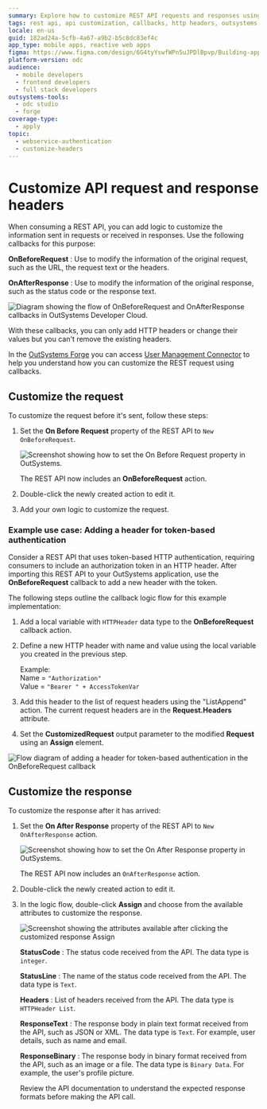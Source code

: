 ```yaml
---
summary: Explore how to customize REST API requests and responses using callbacks in OutSystems Developer Cloud (ODC).
tags: rest api, api customization, callbacks, http headers, outsystems forge
locale: en-us
guid: 182ad24a-5cfb-4a67-a9b2-b5c8dc83ef4c
app_type: mobile apps, reactive web apps
figma: https://www.figma.com/design/6G4tyYswfWPn5uJPDlBpvp/Building-apps?node-id=3101-12108
platform-version: odc
audience:
  - mobile developers
  - frontend developers
  - full stack developers
outsystems-tools:
  - odc studio
  - forge
coverage-type:
  - apply
topic:
  - webservice-authentication
  - customize-headers
---
```


# Customize API request and response headers

When consuming a REST API, you can add logic to customize the information sent in requests or received in responses. Use the following callbacks for this purpose:

**OnBeforeRequest**
:   Use to modify the information of the original request, such as the URL, the request text or the headers. 

**OnAfterResponse**
:   Use to modify the information of the original response, such as the status code or the response text. 

![Diagram showing the flow of OnBeforeRequest and OnAfterResponse callbacks in OutSystems Developer Cloud.](images/callbacks-diag.png "Callbacks Diagram")

<div class="info" markdown="1">

With these callbacks, you can only add HTTP headers or change their values but you can't remove the existing headers. 

</div>

In the [OutSystems Forge](https://www.outsystems.com/forge/) you can access [User Management Connector](https://www.outsystems.com/forge/component-overview/21015/user-management-connector-odc) to help you understand how you can customize the REST request using callbacks.

## Customize the request

To customize the request before it's sent, follow these steps:

1. Set the **On Before Request** property of the REST API to `New OnBeforeRequest`.
  
    ![Screenshot showing how to set the On Before Request property in OutSystems.](images/rest-new-onbeforerequest-odcs.png "Setting the On Before Request Property")    

    The REST API now includes an **OnBeforeRequest** action.   

1. Double-click the newly created action to edit it. 

1. Add your own logic to customize the request. 

### Example use case: Adding a header for token-based authentication

Consider a REST API that uses token-based HTTP authentication, requiring consumers to include an authorization token in an HTTP header. After importing this REST API to your OutSystems application, use the **OnBeforeRequest** callback to add a new header with the token.

The following steps outline the callback logic flow for this example implementation:

1. Add a local variable with `HTTPHeader` data type to the **OnBeforeRequest** callback action.

1. Define a new HTTP header with name and value using the local variable you created in the previous step.

    Example:  
    Name = `"Authorization"`  
    Value = `"Bearer " + AccessTokenVar`

1. Add this header to the list of request headers using the "ListAppend" action.
   The current request headers are in the **Request.Headers** attribute.

1. Set the **CustomizedRequest** output parameter to the modified **Request** using an **Assign** element.

![Flow diagram of adding a header for token-based authentication in the OnBeforeRequest callback](images/rest-example-onbeforerequest-odcs.png "Example of Adding a Header for Token-Based Authentication")

## Customize the response

To customize the response after it has arrived:

1. Set the **On After Response** property of the REST API to `New OnAfterResponse` action.

    ![Screenshot showing how to set the On After Response property in OutSystems.](images/rest-new-onafterresponse-odcs.png "Setting the On After Response Property")

    The REST API now includes an `OnAfterResponse` action.

1. Double-click the newly created action to edit it.

1. In the logic flow, double-click **Assign** and choose from the available attributes to customize the response.

    ![Screenshot showing the attributes available after clicking the customized response Assign](images/rest-new-onafterresponse-attributes-odcs.png "Customized Response Attributes")

    **StatusCode**
    :   The status code received from the API. The data type is `integer`.

    **StatusLine**
    :   The name of the status code received from the API. The data type is `Text`.

    **Headers**
    :   List of headers received from the API. The data type is  `HTTPHeader List`.

    **ResponseText**
    :   The response body in plain text format received from the API, such as JSON or XML. The data type is `Text`. For example, user details, such as name and email.
  
    **ResponseBinary**
    :   The response body in binary format received from the API, such as an image or a file. The data type is `Binary Data`. For example, the user's profile picture.

    <div class="info" markdown="1">

    Review the API documentation to understand the expected response formats before making the API call.

    </div>
